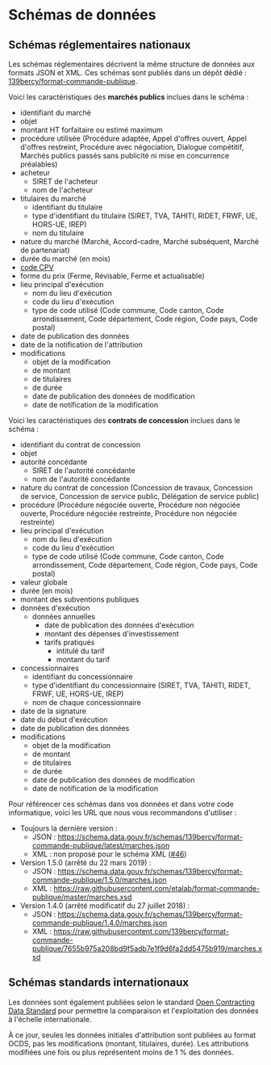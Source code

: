 # Schémas de données <!-- {docsify-ignore-all} -->

## Schémas réglementaires nationaux

Les schémas réglementaires décrivent la même structure de données aux formats JSON et XML. Ces schémas sont publiés dans un dépôt dédié : [139bercy/format-commande-publique](https://github.com/139bercy/format-commande-publique).

Voici les caractéristiques des **marchés publics** inclues dans le schéma :

- identifiant du marché
- objet
- montant HT forfaitaire ou estimé maximum
- procédure utilisée (Procédure adaptée, Appel d'offres ouvert, Appel d'offres restreint, Procédure avec négociation, Dialogue compétitif, Marchés publics passés sans publicité ni mise en concurrence préalables)
- acheteur
  - SIRET de l'acheteur
  - nom de l'acheteur
- titulaires du marché
  - identifiant du titulaire
  - type d'identifiant du titulaire (SIRET, TVA, TAHITI, RIDET, FRWF, UE, HORS-UE, IREP)
  - nom du titulaire
- nature du marché (Marché, Accord-cadre, Marché subséquent, Marché de partenariat)
- durée du marché (en mois)
- [code CPV](https://www.collectivites-locales.gouv.fr/acces-a-nomenclature-europeenne)
- forme du prix (Ferme, Révisable, Ferme et actualisable)
- lieu principal d'exécution
  - nom du lieu d'exécution
  - code du lieu d'exécution
  - type de code utilisé (Code commune, Code canton, Code arrondissement, Code département, Code région, Code pays, Code postal)
- date de publication des données
- date de la notification de l'attribution
- modifications
  - objet de la modification
  - de montant
  - de titulaires
  - de durée
  - date de publication des données de modification
  - date de notification de la modification

Voici les caractéristiques des **contrats de concession** inclues dans le schéma :

- identifiant du contrat de concession
- objet
- autorité concédante
  - SIRET de l'autorité concédante
  - nom de l'autorité concédante
- nature du contrat de concession (Concession de travaux, Concession de service, Concession de service public, Délégation de service public)
- procédure (Procédure négociée ouverte, Procédure non négociée ouverte, Procédure négociée restreinte, Procédure non négociée restreinte)
- lieu principal d'exécution
  - nom du lieu d'exécution
  - code du lieu d'exécution
  - type de code utilisé (Code commune, Code canton, Code arrondissement, Code département, Code région, Code pays, Code postal)
- valeur globale
- durée (en mois)
- montant des subventions publiques
- données d'exécution
  - données annuelles
    - date de publication des données d'exécution
    - montant des dépenses d'investissement
    - tarifs pratiqués
       - intitulé du tarif
       - montant du tarif
- concessionnaires
  - identifiant du concessionnaire
  - type d'identifiant du concessionnaire (SIRET, TVA, TAHITI, RIDET, FRWF, UE, HORS-UE, IREP)
  - nom de chaque concessionnaire
- date de la signature
- date du début d'exécution
- date de publication des données
- modifications
  - objet de la modification
  - de montant
  - de titulaires
  - de durée
  - date de publication des données de modification
  - date de notification de la modification

Pour référencer ces schémas dans vos données et dans votre code informatique, voici les URL que nous vous recommandons d'utiliser :

- Toujours la dernière version :
  - JSON : https://schema.data.gouv.fr/schemas/139bercy/format-commande-publique/latest/marches.json
  - XML : non proposé pour le schéma XML ([#46](https://github.com/139bercy/format-commande-publique/issues/46#issuecomment-628710331))
- Version 1.5.0 (arrêté du 22 mars 2019) :
  - JSON : https://schema.data.gouv.fr/schemas/139bercy/format-commande-publique/1.5.0/marches.json
  - XML : https://raw.githubusercontent.com/etalab/format-commande-publique/master/marches.xsd
- Version 1.4.0 (arrêté modificatif du 27 juillet 2018) :
  - JSON : https://schema.data.gouv.fr/schemas/139bercy/format-commande-publique/1.4.0/marches.json
  - XML : https://raw.githubusercontent.com/139bercy/format-commande-publique/7655b975a208bd9f5adb7e1f9d6fa2dd5475b919/marches.xsd

## Schémas standards internationaux

Les données sont également publiées selon le standard [Open Contracting Data Standard](https://standard.open-contracting.org/latest/fr/) pour permettre la comparaison et l'exploitation des données à l'échelle internationale.

À ce jour, seules les données initiales d'attribution sont publiées au format OCDS, pas les modifications (montant, titulaires, durée). Les attributions modifiées une fois ou plus représentent moins de 1 % des données.
